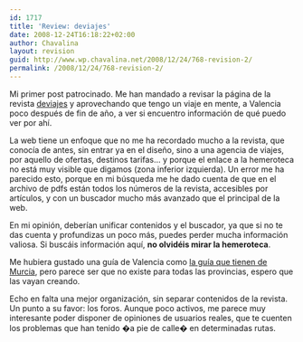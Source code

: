 ```yaml
---
id: 1717
title: 'Review: deviajes'
date: 2008-12-24T16:18:22+02:00
author: Chavalina
layout: revision
guid: http://www.wp.chavalina.net/2008/12/24/768-revision-2/
permalink: /2008/12/24/768-revision-2/
---
```

Mi primer post patrocinado. Me han mandado a revisar la página de la revista <a href="http://www.deviajes.es/" target="_blank">deviajes</a> y aprovechando que tengo un viaje en mente, a Valencia poco después de fin de año, a ver si encuentro información de qué puedo ver por ahí.

La web tiene un enfoque que no me ha recordado mucho a la revista, que conocía de antes, sin entrar ya en el diseño, sino a una agencia de viajes, por aquello de ofertas, destinos tarifas&#8230; y porque el enlace a la hemeroteca no está muy visible que digamos (zona inferior izquierda). Un error me ha parecido esto, porque en mi búsqueda me he dado cuenta de que en el archivo de pdfs están todos los números de la revista, accesibles por artículos, y con un buscador mucho más avanzado que el principal de la web.

En mi opinión, deberían unificar contenidos y el buscador, ya que si no te das cuenta y profundizas un poco más, puedes perder mucha información valiosa. Si buscáis información aquí, **no olvidéis mirar la hemeroteca**.

Me hubiera gustado una guía de Valencia como <a href="http://www.deviajes.es/reportajes/MURCIA_3.html" target="_blank">la guía que tienen de Murcia</a>, pero parece ser que no existe para todas las provincias, espero que las vayan creando.

Echo en falta una mejor organización, sin separar contenidos de la revista. Un punto a su favor: los foros. Aunque poco activos, me parece muy interesante poder disponer de opiniones de usuarios reales, que te cuenten los problemas que han tenido �a pie de calle� en determinadas rutas.